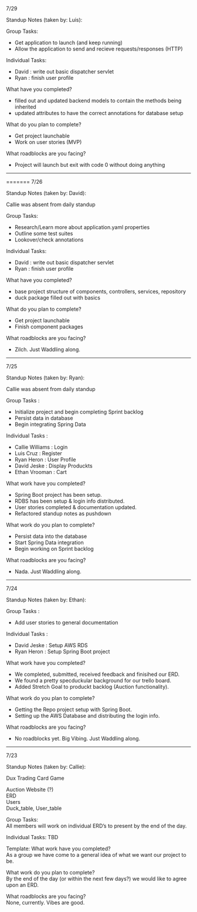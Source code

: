 7/29

Standup Notes (taken by: Luis):

Group Tasks:
- Get application to launch (and keep running)
- Allow the application to send and recieve requests/responses (HTTP)

Individual Tasks:
- David : write out basic dispatcher servlet
- Ryan : finish user profile

What have you completed?
- filled out and updated backend models to contain the methods being inherited
- updated attributes to have the correct annotations for database setup

What do you plan to complete?
- Get project launchable
- Work on user stories (MVP)

What roadblocks are you facing?
- Project will launch but exit with code 0 without doing anything

--------------------------------------

=======
7/26

Standup Notes (taken by: David):

Callie was absent from daily standup

Group Tasks:
- Research/Learn more about application.yaml properties
- Outline some test suites
- Lookover/check annotations

Individual Tasks:
- David : write out basic dispatcher servlet
- Ryan : finish user profile

What have you completed?
- base project structure of components, controllers, services, repository
- duck package filled out with basics 

What do you plan to complete?
- Get project launchable
- Finish component packages

What roadblocks are you facing?
- Zilch. Just Waddling along.

--------------------------------------

7/25

Standup Notes (taken by: Ryan):

Callie was absent from daily standup

Group Tasks :
- Initialize project and begin completing Sprint backlog
- Persist data in database
- Begin integrating Spring Data

Individual Tasks :
- Callie Williams : Login
- Luis Cruz : Register
- Ryan Heron : User Profile
- David Jeske : Display Produckts
- Ethan Vrooman : Cart

What work have you completed?
- Spring Boot project has been setup.
- RDBS has been setup & login info distributed.
- User stories completed & documentation updated.
- Refactored standup notes as pushdown

What work do you plan to complete?
- Persist data into the database
- Start Spring Data integration
- Begin working on Sprint backlog

What roadblocks are you facing?
- Nada. Just Waddling along.

--------------------------------------

7/24

Standup Notes (taken by: Ethan):

Group Tasks :
- Add user stories to general documentation

Individual Tasks :
- David Jeske : Setup AWS RDS
- Ryan Heron : Setup Spring Boot project

What work have you completed?
- We completed, submitted, received feedback and finisihed our ERD.
- We found a pretty specduckular background for our trello board.
- Added Stretch Goal to produckt backlog (Auction functionality).

What work do you plan to complete?
- Getting the Repo project setup with Spring Boot.
- Setting up the AWS Database and distributing the login info.

What roadblocks are you facing?
- No roadblocks yet. Big Vibing. Just Waddling along.

--------------------------------------

7/23

Standup Notes (taken by: Callie):

Dux Trading Card Game  

Auction Website (?)  
ERD  
Users  
Duck_table, User_table  

Group Tasks:  
All members will work on individual ERD’s to present by the end of the day.

Individual Tasks: TBD

Template:
What work have you completed?  
As a group we have come to a general idea of what we want our project to be. 

What work do you plan to complete?  
By the end of the day (or within the next few days?) we would like to agree upon an ERD.  

What roadblocks are you facing?  
None, currently. Vibes are good.
